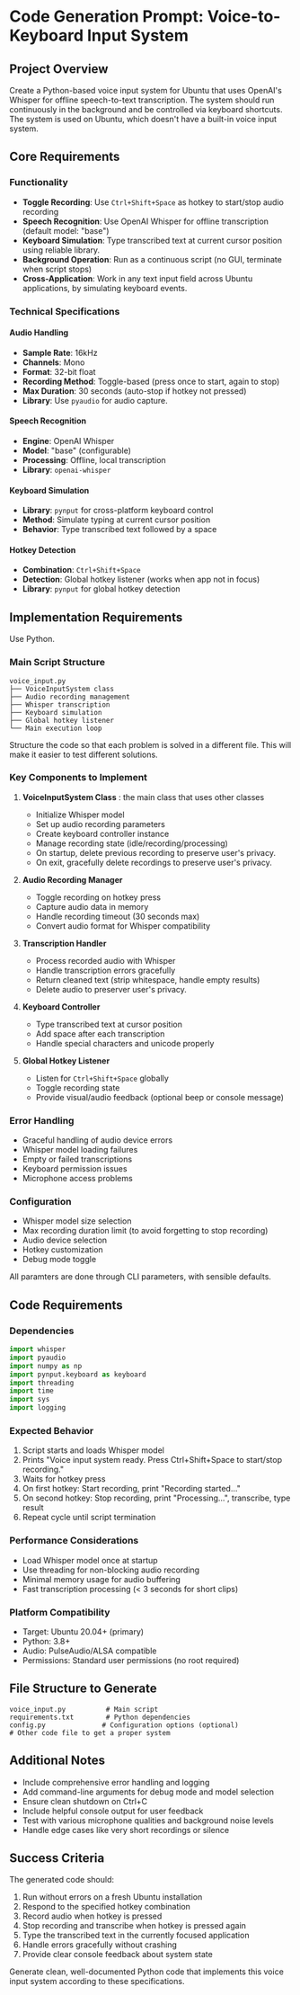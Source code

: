 # Code Generation Prompt: Voice-to-Keyboard Input System

## Project Overview
Create a Python-based voice input system for Ubuntu that uses OpenAI's Whisper for offline speech-to-text transcription. The system should run continuously in the background and be controlled via keyboard shortcuts.
The system is used on Ubuntu, which doesn't have a built-in voice input system.

## Core Requirements

### Functionality
- **Toggle Recording**: Use `Ctrl+Shift+Space` as hotkey to start/stop audio recording
- **Speech Recognition**: Use OpenAI Whisper for offline transcription (default model: "base")
- **Keyboard Simulation**: Type transcribed text at current cursor position using reliable library.
- **Background Operation**: Run as a continuous script (no GUI, terminate when script stops)
- **Cross-Application**: Work in any text input field across Ubuntu applications, by simulating keyboard events.

### Technical Specifications

#### Audio Handling
- **Sample Rate**: 16kHz
- **Channels**: Mono
- **Format**: 32-bit float
- **Recording Method**: Toggle-based (press once to start, again to stop)
- **Max Duration**: 30 seconds (auto-stop if hotkey not pressed)
- **Library**: Use `pyaudio` for audio capture.

#### Speech Recognition
- **Engine**: OpenAI Whisper
- **Model**: "base" (configurable)
- **Processing**: Offline, local transcription
- **Library**: `openai-whisper`

#### Keyboard Simulation
- **Library**: `pynput` for cross-platform keyboard control
- **Method**: Simulate typing at current cursor position
- **Behavior**: Type transcribed text followed by a space

#### Hotkey Detection
- **Combination**: `Ctrl+Shift+Space`
- **Detection**: Global hotkey listener (works when app not in focus)
- **Library**: `pynput` for global hotkey detection

## Implementation Requirements

Use Python.

### Main Script Structure

```
voice_input.py
├── VoiceInputSystem class
├── Audio recording management
├── Whisper transcription
├── Keyboard simulation
├── Global hotkey listener
└── Main execution loop
```

Structure the code so that each problem is solved in a different file. This will make it easier to test different solutions.

### Key Components to Implement

1. **VoiceInputSystem Class** : the main class that uses other classes
   - Initialize Whisper model
   - Set up audio recording parameters
   - Create keyboard controller instance
   - Manage recording state (idle/recording/processing)
   - On startup, delete previous recording to preserve user's privacy.
   - On exit, gracefully delete recordings to preserve user's privacy.

2. **Audio Recording Manager**
   - Toggle recording on hotkey press
   - Capture audio data in memory
   - Handle recording timeout (30 seconds max)
   - Convert audio format for Whisper compatibility

3. **Transcription Handler**
   - Process recorded audio with Whisper
   - Handle transcription errors gracefully
   - Return cleaned text (strip whitespace, handle empty results)
   - Delete audio to preserver user's privacy.

4. **Keyboard Controller**
   - Type transcribed text at cursor position
   - Add space after each transcription
   - Handle special characters and unicode properly

5. **Global Hotkey Listener**
   - Listen for `Ctrl+Shift+Space` globally
   - Toggle recording state
   - Provide visual/audio feedback (optional beep or console message)

### Error Handling
- Graceful handling of audio device errors
- Whisper model loading failures
- Empty or failed transcriptions
- Keyboard permission issues
- Microphone access problems

### Configuration
- Whisper model size selection
- Max recording duration limit (to avoid forgetting to stop recording)
- Audio device selection
- Hotkey customization
- Debug mode toggle

All paramters are done through CLI parameters, with sensible defaults.

## Code Requirements

### Dependencies
```python
import whisper
import pyaudio
import numpy as np
import pynput.keyboard as keyboard
import threading
import time
import sys
import logging
```

### Expected Behavior
1. Script starts and loads Whisper model
2. Prints "Voice input system ready. Press Ctrl+Shift+Space to start/stop recording."
3. Waits for hotkey press
4. On first hotkey: Start recording, print "Recording started..."
5. On second hotkey: Stop recording, print "Processing...", transcribe, type result
6. Repeat cycle until script termination

### Performance Considerations
- Load Whisper model once at startup
- Use threading for non-blocking audio recording
- Minimal memory usage for audio buffering
- Fast transcription processing (< 3 seconds for short clips)

### Platform Compatibility
- Target: Ubuntu 20.04+ (primary)
- Python: 3.8+
- Audio: PulseAudio/ALSA compatible
- Permissions: Standard user permissions (no root required)

## File Structure to Generate
```
voice_input.py          # Main script
requirements.txt        # Python dependencies
config.py              # Configuration options (optional)
# Other code file to get a proper system
```

## Additional Notes
- Include comprehensive error handling and logging
- Add command-line arguments for debug mode and model selection
- Ensure clean shutdown on Ctrl+C
- Include helpful console output for user feedback
- Test with various microphone qualities and background noise levels
- Handle edge cases like very short recordings or silence

## Success Criteria
The generated code should:
1. Run without errors on a fresh Ubuntu installation
2. Respond to the specified hotkey combination
3. Record audio when hotkey is pressed
4. Stop recording and transcribe when hotkey is pressed again
5. Type the transcribed text in the currently focused application
6. Handle errors gracefully without crashing
7. Provide clear console feedback about system state

Generate clean, well-documented Python code that implements this voice input system according to these specifications.
